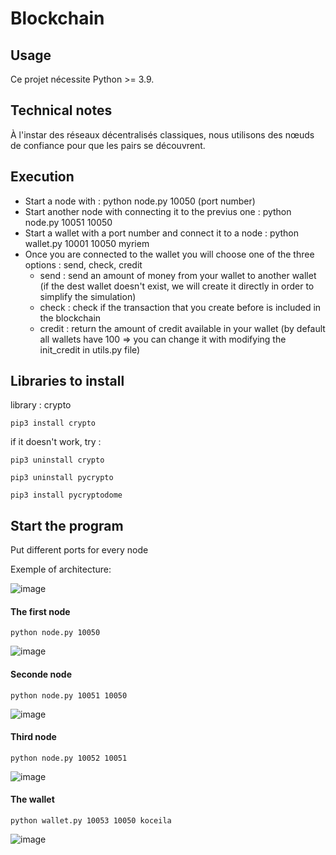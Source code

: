 # Blockchain

## Usage

Ce projet nécessite Python >= 3.9.

## Technical notes

À l'instar des réseaux décentralisés classiques,
nous utilisons des nœuds de confiance pour que les pairs se découvrent.

## Execution
- Start a node with : python node.py 10050 (port number)
- Start another node with connecting it to the previus one : python node.py 10051 10050
- Start a wallet with a port number and connect it to a node : python wallet.py 10001 10050 myriem
- Once you are connected to the wallet you will choose one of the three options : send, check, credit
  - send : send an amount of money from your wallet to another wallet (if the dest wallet doesn't exist, we will create it directly in order to simplify the simulation)
  - check : check if the transaction that you create before is included in the blockchain
  - credit : return the amount of credit available in your wallet (by default all wallets have 100 => you can change it with modifying the init_credit in utils.py file)

## Libraries to install

library : crypto

  ```pip3 install crypto```

if it doesn't work, try :

  ```pip3 uninstall crypto```

  ```pip3 uninstall pycrypto```

  ```pip3 install pycryptodome```



## Start the program
Put different ports for every node


Exemple of architecture:

![image](https://github.com/myriem-moulouel/blockchain/assets/60098131/0b5bcb68-07c8-4a95-ba38-c4a60a1b8320)




#### The first node

```python node.py 10050```

![image](https://github.com/myriem-moulouel/blockchain/assets/60098131/d79b27c8-6699-4f90-90c1-03bd3d54a804)



#### Seconde node

```python node.py 10051 10050```

![image](https://github.com/myriem-moulouel/blockchain/assets/60098131/8bcb081f-43a3-44d3-8932-1e363267430d)


#### Third node

```python node.py 10052 10051```

![image](https://github.com/myriem-moulouel/blockchain/assets/60098131/8d88d2d9-af37-4ca7-9926-ec56d782cb24)



#### The wallet

```python wallet.py 10053 10050 koceila```

![image](https://github.com/myriem-moulouel/blockchain/assets/60098131/39675b1e-8205-4557-82a6-5b8859bfd305)
